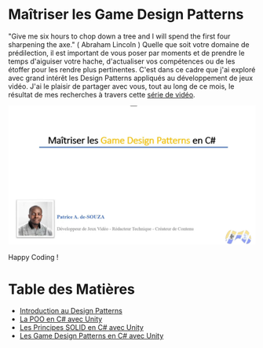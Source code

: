 # Maîtriser les Game Design Patterns
"Give me six hours to chop down a tree and I will spend the first four sharpening the axe." ( Abraham Lincoln )
Quelle que soit votre domaine de prédilection, il est important de vous poser par moments et de prendre le temps d'aiguiser votre hache, d'actualiser vos compétences ou de les étoffer pour les rendre plus pertinentes.
C'est dans ce cadre que j'ai exploré avec grand intérêt les Design Patterns appliqués au développement de jeux vidéo. J'ai le plaisir de partager avec vous, tout au long de ce mois, le résultat de mes recherches à travers cette [série de vidéo](https://www.youtube.com/playlist?list=PLyTvE7Ma2a99BNzd-sLg_lyV6-fDgbv4D).

[![Youtube Tutorial](./Video%20Screenshot.png)](https://youtu.be/tzmof-ufbJ4?list=PLyTvE7Ma2a99BNzd-sLg_lyV6-fDgbv4D)

Happy Coding ! <br>


# Table des Matières

* [Introduction au Design Patterns](https://youtu.be/tzmof-ufbJ4?list=PLyTvE7Ma2a99BNzd-sLg_lyV6-fDgbv4D)
* [La POO en C# avec Unity ](https://www.youtube.com/playlist?list=PLyTvE7Ma2a98JaXBG9-NVSIEqkqFJpYvP)
* [Les Principes SOLID en C# avec Unity](hhttps://www.youtube.com/playlist?list=PLyTvE7Ma2a9-I3gwow1WgqP1Asxou8aP-)
* [Les Game Design Patterns en C# avec Unity](https://www.youtube.com/playlist?list=PLyTvE7Ma2a985qcTmks_mmkDaJougNiBF)
